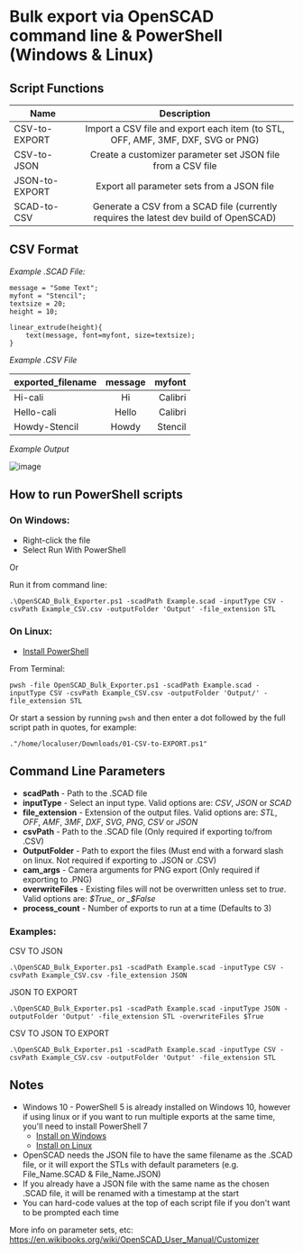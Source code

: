 # Bulk export via OpenSCAD command line & PowerShell (Windows & Linux)

## Script Functions

| Name          | Description                                                                            |
| --------------|:--------------------------------------------------------------------------------------:|
| CSV-to-EXPORT | Import a CSV file and export each item (to STL, OFF, AMF, 3MF, DXF, SVG or PNG)        |
| CSV-to-JSON   | Create a customizer parameter set JSON file from a CSV file                            |
| JSON-to-EXPORT| Export all parameter sets from a JSON file                                             |
| SCAD-to-CSV   | Generate a CSV from a SCAD file (currently requires the latest dev build of OpenSCAD)  |

## CSV Format

_Example .SCAD File:_

    message = "Some Text";
    myfont = "Stencil";
    textsize = 20;
    height = 10;

    linear_extrude(height){
        text(message, font=myfont, size=textsize);
    }

_Example .CSV File_

| exported_filename | message   | myfont  |
| ------------------|:---------:| -------:|
| Hi-cali           | Hi        | Calibri |
| Hello-cali        | Hello     | Calibri |
| Howdy-Stencil     | Howdy     | Stencil |

_Example Output_

![image](https://user-images.githubusercontent.com/50000826/140439376-16148446-163c-4ac3-9986-237b54ac9945.png)


## How to run PowerShell scripts

### On Windows:
* Right-click the file
* Select Run With PowerShell

Or

Run it from command line:

    .\OpenSCAD_Bulk_Exporter.ps1 -scadPath Example.scad -inputType CSV -csvPath Example_CSV.csv -outputFolder 'Output' -file_extension STL

### On Linux:
* [Install PowerShell](https://docs.microsoft.com/en-us/powershell/scripting/install/installing-powershell-on-linux?view=powershell-7.2)

From Terminal:

    pwsh -file OpenSCAD_Bulk_Exporter.ps1 -scadPath Example.scad -inputType CSV -csvPath Example_CSV.csv -outputFolder 'Output/' -file_extension STL

Or start a session by running ```pwsh``` and then enter a dot followed by the full script path in quotes, for example:

    ."/home/localuser/Downloads/01-CSV-to-EXPORT.ps1"

## Command Line Parameters

* __scadPath__ - Path to the .SCAD file
* __inputType__ - Select an input type. Valid options are: _CSV_, _JSON_ or _SCAD_
* __file_extension__ - Extension of the output files. Valid options are: _STL_, _OFF_, _AMF_, _3MF_, _DXF_, _SVG_, _PNG_, _CSV_ or _JSON_
* __csvPath__ - Path to the .SCAD file (Only required if exporting to/from .CSV)
* __OutputFolder__ - Path to export the files (Must end with a forward slash on linux. Not required if exporting to .JSON or .CSV)
* __cam_args__ - Camera arguments for PNG export (Only required if exporting to .PNG)
* __overwriteFiles__ - Existing files will not be overwritten unless set to _true_. Valid options are: _$True_ or _$False_
* __process_count__ - Number of exports to run at a time (Defaults to 3)

### Examples:

CSV TO JSON

    .\OpenSCAD_Bulk_Exporter.ps1 -scadPath Example.scad -inputType CSV -csvPath Example_CSV.csv -file_extension JSON

JSON TO EXPORT

    .\OpenSCAD_Bulk_Exporter.ps1 -scadPath Example.scad -inputType JSON -outputFolder 'Output' -file_extension STL -overwriteFiles $True

CSV TO JSON TO EXPORT

    .\OpenSCAD_Bulk_Exporter.ps1 -scadPath Example.scad -inputType CSV -csvPath Example_CSV.csv -outputFolder 'Output' -file_extension STL

## Notes

* Windows 10 - PowerShell 5 is already installed on Windows 10, however if using linux or if you want to run multiple exports at the same time, you'll need to install PowerShell 7
    * [Install on Windows](https://docs.microsoft.com/en-us/powershell/scripting/install/installing-powershell-on-windows?view=powershell-7.1#msi)
    * [Install on Linux](https://docs.microsoft.com/en-us/powershell/scripting/install/installing-powershell-on-linux?view=powershell-7.2)
* OpenSCAD needs the JSON file to have the same filename as the .SCAD file, or it will export the STLs with default parameters (e.g. File_Name.SCAD & File_Name.JSON)
* If you already have a JSON file with the same name as the chosen .SCAD file, it will be renamed with a timestamp at the start
* You can hard-code values at the top of each script file if you don't want to be prompted each time

More info on parameter sets, etc: https://en.wikibooks.org/wiki/OpenSCAD_User_Manual/Customizer
